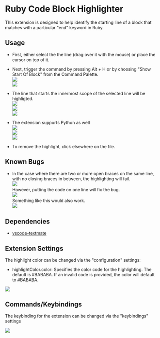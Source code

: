 # Ruby Code Block Highlighter

This extension is designed to help identify the starting line of a block that matches with a particular "end" keyword in Ruby.

## Usage

* First, either select the the line (drag over it with the mouse) or place the cursor on top of it.
* Next, trigger the command by pressing Alt + H or by choosing "Show Start Of Block" from the Command Palette.  
![](./images/example_highlighting.png)  
![](./images/example_command_selection.png)
* The line that starts the innermost scope of the selected line will be highligted.  
![](./images/example_highlighting1.png)  
![](./images/example_highlighting2.png)  
![](./images/example_highlighting3.png)  
* The extension supports Python as well  
![](./images/python_example_1.png)  
![](./images/python_example_2.png)  
![](./images/python_example_3.png)  

* To remove the highlight, click elsewhere on the file.  
  
## Known Bugs

* In the case where there are two or more open braces on the same line, with no closing braces in between, the highlighting will fail.  
![](./images/error_producing_code.png)  
However, putting the code on one line will fix the bug.  
![](./images/error_fix.png)  
Something like this would also work.  
![](./images/error_fix_2.png)  

## Dependencies

* [vscode-textmate](https://github.com/Microsoft/vscode-textmate)

## Extension Settings

The highlight color can be changed via the "configuration" settings:

* highlightColor.color: Specifies the color code for the highlighting. The default is #BABABA. If an invalid code is provided, the color will default to #BABABA.
  
![](./images/configurations.png)

## Commands/Keybindings

The keybinding for the extension can be changed via the "keybindings" settings  
  
![](./images/commands_keybindings.png)
